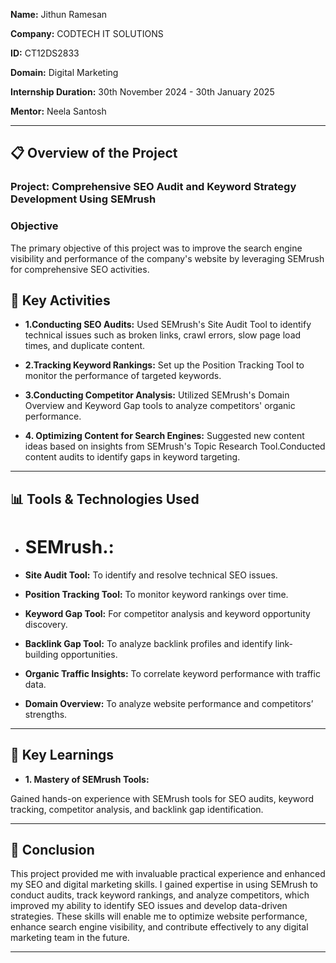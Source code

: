 **Name:** Jithun Ramesan

**Company:** CODTECH IT SOLUTIONS

**ID:** CT12DS2833

**Domain:** Digital Marketing

**Internship Duration:** 30th November 2024 - 30th January 2025

**Mentor:** Neela Santosh 

---

## 📋 Overview of the Project

### Project: Comprehensive SEO Audit and Keyword Strategy Development Using SEMrush

### Objective
The primary objective of this project was to improve the search engine visibility and performance of the company's website by leveraging SEMrush for comprehensive SEO activities. 

## 🎯 Key Activities
- **1.Conducting SEO Audits:**
Used SEMrush's Site Audit Tool to identify technical issues such as broken links, crawl errors, slow page load times, and duplicate content.

- **2.Tracking Keyword Rankings:**
Set up the Position Tracking Tool to monitor the performance of targeted keywords.

- **3.Conducting Competitor Analysis:**
Utilized SEMrush's Domain Overview and Keyword Gap tools to analyze competitors' organic performance.

- **4. Optimizing Content for Search Engines:**
Suggested new content ideas based on insights from SEMrush's Topic Research Tool.Conducted content audits to identify gaps in keyword targeting.

---

## 📊 Tools & Technologies Used
- # SEMrush.:
  
- **Site Audit Tool:** To identify and resolve technical SEO issues.
- **Position Tracking Tool:** To monitor keyword rankings over time.
- **Keyword Gap Tool:** For competitor analysis and keyword opportunity discovery.
- **Backlink Gap Tool:** To analyze backlink profiles and identify link-building opportunities.
- **Organic Traffic Insights:** To correlate keyword performance with traffic data.
- **Domain Overview:** To analyze website performance and competitors’ strengths.

---

## 🌟 Key Learnings
- **1. Mastery of SEMrush Tools:**
  
Gained hands-on experience with SEMrush tools for SEO audits, keyword tracking, competitor analysis, and backlink gap identification.

---

## 🤝 Conclusion

This project provided me with invaluable practical experience and enhanced my SEO and digital marketing skills. I gained expertise in using SEMrush to conduct audits, track keyword rankings, and analyze competitors, which improved my ability to identify SEO issues and develop data-driven strategies. These skills will enable me to optimize website performance, enhance search engine visibility, and contribute effectively to any digital marketing team in the future.

---


